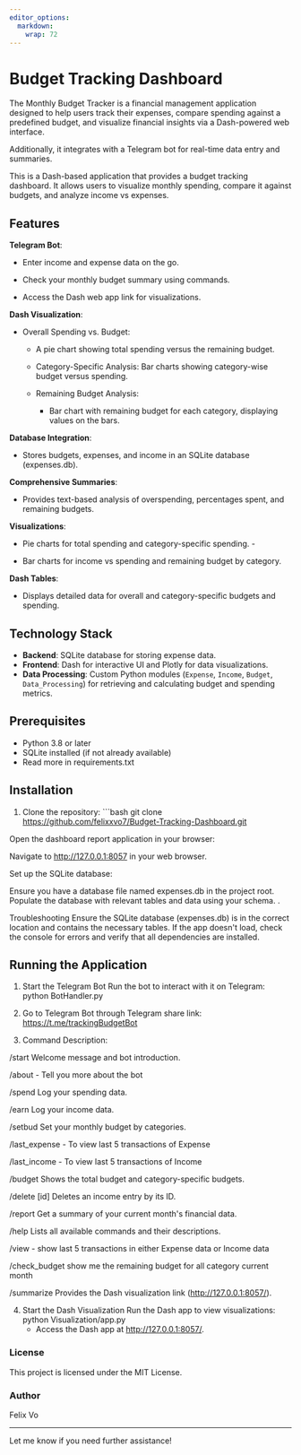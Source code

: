 ```yaml
---
editor_options: 
  markdown: 
    wrap: 72
---
```


# Budget Tracking Dashboard

The Monthly Budget Tracker is a financial management application
designed to help users track their expenses, compare spending against a
predefined budget, and visualize financial insights via a Dash-powered
web interface.

Additionally, it integrates with a Telegram bot for real-time data entry
and summaries.

This is a Dash-based application that provides a budget tracking
dashboard. It allows users to visualize monthly spending, compare it
against budgets, and analyze income vs expenses.

## Features

**Telegram Bot**:

-   Enter income and expense data on the go.

-   Check your monthly budget summary using commands.

-   Access the Dash web app link for visualizations.

**Dash Visualization**:

-   Overall Spending vs. Budget:

    -   A pie chart showing total spending versus the remaining budget.

    -   Category-Specific Analysis: Bar charts showing category-wise
        budget versus spending.

    -   Remaining Budget Analysis:

        -   Bar chart with remaining budget for each category,
            displaying values on the bars.

**Database Integration**:

-   Stores budgets, expenses, and income in an SQLite database
    (expenses.db).

**Comprehensive Summaries**:

-   Provides text-based analysis of overspending, percentages spent, and
    remaining budgets.

**Visualizations**:

-   Pie charts for total spending and category-specific spending. -

-   Bar charts for income vs spending and remaining budget by category.

**Dash Tables**:

-   Displays detailed data for overall and category-specific budgets and
    spending.

## Technology Stack

-   **Backend**: SQLite database for storing expense data.
-   **Frontend**: Dash for interactive UI and Plotly for data
    visualizations.
-   **Data Processing**: Custom Python modules (`Expense`, `Income`,
    `Budget`, `Data_Processing`) for retrieving and calculating budget
    and spending metrics.

## Prerequisites

-   Python 3.8 or later
-   SQLite installed (if not already available)
-   Read more in requirements.txt

## Installation

1.  Clone the repository: \`\`\`bash git clone
    <https://github.com/felixxvo7/Budget-Tracking-Dashboard.git>

Open the dashboard report application in your browser:

Navigate to <http://127.0.0.1:8057> in your web browser.

Set up the SQLite database:

Ensure you have a database file named expenses.db in the project root.
Populate the database with relevant tables and data using your schema. .

Troubleshooting Ensure the SQLite database (expenses.db) is in the
correct location and contains the necessary tables. If the app doesn't
load, check the console for errors and verify that all dependencies are
installed.

## Running the Application

1.  Start the Telegram Bot Run the bot to interact with it on Telegram:
    python BotHandler.py
2. Go to Telegram Bot through Telegram share link: https://t.me/trackingBudgetBot

3. Command Description:

/start Welcome message and bot introduction.

/about - Tell you more about the bot

/spend Log your spending data.

/earn Log your income data.

/setbud Set your monthly budget by categories.

/last_expense - To view last 5 transactions of Expense

/last_income - To view last 5 transactions of Income

/budget Shows the total budget and category-specific budgets.

/delete [id] Deletes an income entry by its ID.

/report Get a summary of your current month's financial data.

/help Lists all available commands and their descriptions.

/view - show last 5 transactions in either Expense data or Income data

/check_budget show me the remaining budget for all category current
month

/summarize Provides the Dash visualization link
(<http://127.0.0.1:8057/>).

4.  Start the Dash Visualization Run the Dash app to view
    visualizations: python Visualization/app.py
    -   Access the Dash app at <http://127.0.0.1:8057/>.

### License

This project is licensed under the MIT License.

### Author

Felix Vo

------------------------------------------------------------------------

Let me know if you need further assistance!
